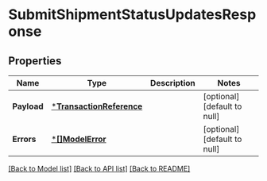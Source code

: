 # SubmitShipmentStatusUpdatesResponse

## Properties
Name | Type | Description | Notes
------------ | ------------- | ------------- | -------------
**Payload** | [***TransactionReference**](TransactionReference.md) |  | [optional] [default to null]
**Errors** | [***[]ModelError**](array.md) |  | [optional] [default to null]

[[Back to Model list]](../README.md#documentation-for-models) [[Back to API list]](../README.md#documentation-for-api-endpoints) [[Back to README]](../README.md)

